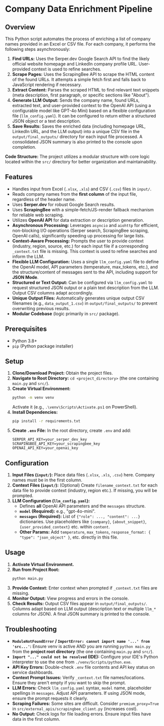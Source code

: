 # Company Data Enrichment Pipeline

## Overview

This Python script automates the process of enriching a list of company names provided in an Excel or CSV file. For each company, it performs the following steps asynchronously:

1.  **Find URLs:** Uses the Serper.dev Google Search API to find the likely official website homepage and LinkedIn company profile URL. User-provided context is used to refine searches.
2.  **Scrape Pages:** Uses the ScrapingBee API to scrape the HTML content of the found URLs. It attempts a simple fetch first and falls back to JavaScript rendering if necessary.
3.  **Extract Content:** Parses the scraped HTML to find relevant text snippets (meta description, first paragraph, or specific sections like "About").
4.  **Generate LLM Output:** Sends the company name, found URLs, extracted text, and user-provided context to the OpenAI API (using a configurable model like GPT-4o Mini) based on a flexible configuration file (`llm_config.yaml`). It can be configured to return either a structured JSON object or a text description.
5.  **Save Results:** Saves the enriched data (including homepage URL, LinkedIn URL, and the LLM output) into a unique CSV file in the `output/final_outputs/` directory for each input file processed. A consolidated JSON summary is also printed to the console upon completion.

**Code Structure:** The project utilizes a modular structure with core logic located within the `src/` directory for better organization and maintainability.

## Features

*   Handles input from Excel (`.xlsx`, `.xls`) and CSV (`.csv`) files in `input/`.
*   Reads company names from the **first column** of the input file, regardless of the header name.
*   Uses **Serper.dev** for robust Google Search results.
*   Uses **ScrapingBee** with a simple-fetch/JS-render fallback mechanism for reliable web scraping.
*   Utilizes **OpenAI API** for data extraction or description generation.
*   **Asynchronous Processing:** Leverages `asyncio` and `aiohttp` for efficient, non-blocking I/O operations (Serper search, ScrapingBee scraping, OpenAI calls), significantly speeding up processing for large lists.
*   **Context-Aware Processing:** Prompts the user to provide context (industry, region, source, etc.) for each input file if a corresponding `_context.txt` file is missing. This context is used to refine searches and inform the LLM.
*   **Flexible LLM Configuration:** Uses a single `llm_config.yaml` file to define the OpenAI model, API parameters (temperature, max_tokens, etc.), and the structure/content of messages sent to the API, including support for **JSON Mode**.
*   **Structured or Text Output:** Can be configured via `llm_config.yaml` to request structured JSON output or a plain text description from the LLM. Output CSV columns adapt accordingly.
*   **Unique Output Files:** Automatically generates unique output CSV filenames (e.g., `data_output_1.csv`) in `output/final_outputs/` to prevent overwriting previous results.
*   **Modular Codebase** (logic primarily in `src/` package).

## Prerequisites

*   Python 3.8+
*   `pip` (Python package installer)

## Setup

1.  **Clone/Download Project:** Obtain the project files.
2.  **Navigate to Root Directory:** `cd <project_directory>` (the one containing `main.py` and `src/`).
3.  **Create Virtual Environment:**
    ```bash
    python -m venv venv
    ```
    Activate it (e.g., `.\venv\Scripts\Activate.ps1` on PowerShell).
4.  **Install Dependencies:**
    ```bash
    pip install -r requirements.txt
    ```
5.  **Create `.env` File:** In the root directory, create `.env` and add:
    ```dotenv
    SERPER_API_KEY=your_serper_dev_key
    SCRAPINGBEE_API_KEY=your_scrapingbee_key
    OPENAI_API_KEY=your_openai_key
    ```

## Configuration

1.  **Input Files (`input/`):** Place data files (`.xlsx`, `.xls`, `.csv`) here. Company names must be in the first column.
2.  **Context Files (`input/`):** (Optional) Create `filename_context.txt` for each data file to provide context (industry, region etc.). If missing, you will be prompted.
3.  **LLM Configuration (`llm_config.yaml`):**
    *   Defines **all** OpenAI API parameters and the `messages` structure.
    *   **`model` (Required):** e.g., "gpt-4o-mini".
    *   **`messages` (Required):** List of `{"role": ..., "content": ...}` dictionaries. Use placeholders like `{company}`, `{about_snippet}`, `{user_provided_context}` etc. within `content`.
    *   **Other Params:** Add `temperature`, `max_tokens`, `response_format: { "type": "json_object" }`, etc. directly in this file.

## Usage

1.  **Activate Virtual Environment.**
2.  **Run from Project Root:**
    ```bash
    python main.py
    ```
3.  **Provide Context:** Enter context when prompted if `_context.txt` files are missing.
4.  **Monitor Output:** View progress and errors in the console.
5.  **Check Results:** Output CSV files appear in `output/final_outputs/`. Columns adapt based on LLM output (description text or multiple `llm_*` columns for JSON). A final JSON summary is printed to the console.

## Troubleshooting

*   **`ModuleNotFoundError` / `ImportError: cannot import name '...' from 'src...'`:** Ensure venv is active AND you are running `python main.py` from the **project root directory** (the one containing `main.py` and `src/`).
*   **`Import "..." could not be resolved` (IDE):** Configure your IDE's Python interpreter to use the one from `./venv/Scripts/python.exe`.
*   **API Key Errors:** Double-check `.env` file contents and API key status on service dashboards.
*   **Context Prompt Issues:** Verify `_context.txt` file names/locations. Ensure they aren't empty if you want to skip the prompt.
*   **LLM Errors:** Check `llm_config.yaml` syntax, `model` name, placeholder spellings in `messages`. Adjust API parameters. If using JSON mode, ensure the prompt requests it clearly.
*   **Scraping Failures:** Some sites are difficult. Consider `premium_proxy=True` in `src/external_apis/scrapingbee_client.py` (increases cost).
*   **No Output:** Check logs for file loading errors. Ensure input files have data in the first column. 